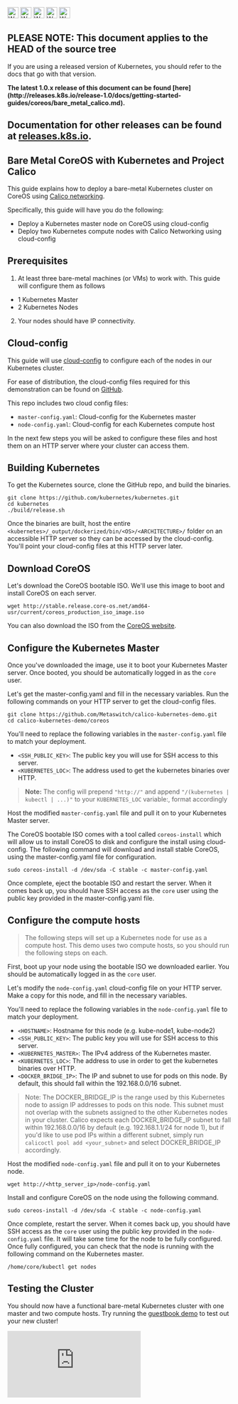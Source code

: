 <!-- BEGIN MUNGE: UNVERSIONED_WARNING -->

<!-- BEGIN STRIP_FOR_RELEASE -->

<img src="http://kubernetes.io/img/warning.png" alt="WARNING"
     width="25" height="25">
<img src="http://kubernetes.io/img/warning.png" alt="WARNING"
     width="25" height="25">
<img src="http://kubernetes.io/img/warning.png" alt="WARNING"
     width="25" height="25">
<img src="http://kubernetes.io/img/warning.png" alt="WARNING"
     width="25" height="25">
<img src="http://kubernetes.io/img/warning.png" alt="WARNING"
     width="25" height="25">

<h2>PLEASE NOTE: This document applies to the HEAD of the source tree</h2>

If you are using a released version of Kubernetes, you should
refer to the docs that go with that version.

<strong>
The latest 1.0.x release of this document can be found
[here](http://releases.k8s.io/release-1.0/docs/getting-started-guides/coreos/bare_metal_calico.md).

Documentation for other releases can be found at
[releases.k8s.io](http://releases.k8s.io).
</strong>
--

<!-- END STRIP_FOR_RELEASE -->

<!-- END MUNGE: UNVERSIONED_WARNING -->

Bare Metal CoreOS with Kubernetes and Project Calico
------------------------------------------
This guide explains how to deploy a bare-metal Kubernetes cluster on CoreOS using [Calico networking](http://www.projectcalico.org).

Specifically, this guide will have you do the following:
- Deploy a Kubernetes master node on CoreOS using cloud-config
- Deploy two Kubernetes compute nodes with Calico Networking using cloud-config

## Prerequisites

1. At least three bare-metal machines (or VMs) to work with. This guide will configure them as follows
  - 1 Kubernetes Master
  - 2 Kubernetes Nodes
2. Your nodes should have IP connectivity.

## Cloud-config

This guide will use [cloud-config](https://coreos.com/docs/cluster-management/setup/cloudinit-cloud-config/) to configure each of the nodes in our Kubernetes cluster.

For ease of distribution, the cloud-config files required for this demonstration can be found on [GitHub](https://github.com/projectcalico/calico-kubernetes-coreos-demo).

This repo includes two cloud config files:
- `master-config.yaml`: Cloud-config for the Kubernetes master
- `node-config.yaml`: Cloud-config for each Kubernetes compute host

In the next few steps you will be asked to configure these files and host them on an HTTP server where your cluster can access them.

## Building Kubernetes

To get the Kubernetes source, clone the GitHub repo, and build the binaries.

```
git clone https://github.com/kubernetes/kubernetes.git
cd kubernetes
./build/release.sh
```

Once the binaries are built, host the entire `<kubernetes>/_output/dockerized/bin/<OS>/<ARCHITECTURE>/` folder on an accessible HTTP server so they can be accessed by the cloud-config.  You'll point your cloud-config files at this HTTP server later.

## Download CoreOS

Let's download the CoreOS bootable ISO.  We'll use this image to boot and install CoreOS on each server.

```
wget http://stable.release.core-os.net/amd64-usr/current/coreos_production_iso_image.iso
```

You can also download the ISO from the [CoreOS website](https://coreos.com/docs/running-coreos/platforms/iso/).

## Configure the Kubernetes Master

Once you've downloaded the image, use it to boot your Kubernetes Master server.  Once booted, you should be automatically logged in as the `core` user.

Let's get the master-config.yaml and fill in the necessary variables.  Run the following commands on your HTTP server to get the cloud-config files.

```
git clone https://github.com/Metaswitch/calico-kubernetes-demo.git
cd calico-kubernetes-demo/coreos
```

You'll need to replace the following variables in the `master-config.yaml` file to match your deployment.
- `<SSH_PUBLIC_KEY>`: The public key you will use for SSH access to this server.
- `<KUBERNETES_LOC>`: The address used to get the kubernetes binaries over HTTP.

> **Note:** The config will prepend `"http://"` and append `"/(kubernetes | kubectl | ...)"` to your `KUBERNETES_LOC` variable:, format accordingly

Host the modified `master-config.yaml` file and pull it on to your Kubernetes Master server.

The CoreOS bootable ISO comes with a tool called `coreos-install` which will allow us to install CoreOS to disk and configure the install using cloud-config.  The following command will download and install stable CoreOS, using the master-config.yaml file for configuration.

```
sudo coreos-install -d /dev/sda -C stable -c master-config.yaml
```

Once complete, eject the bootable ISO and restart the server.  When it comes back up, you should have SSH access as the `core` user using the public key provided in the master-config.yaml file.

## Configure the compute hosts

>The following steps will set up a Kubernetes node for use as a compute host.  This demo uses two compute hosts, so you should run the following steps on each.

First, boot up your node using the bootable ISO we downloaded earlier.  You should be automatically logged in as the `core` user.

Let's modify the `node-config.yaml` cloud-config file on your HTTP server.  Make a copy for this node, and fill in the necessary variables.

You'll need to replace the following variables in the `node-config.yaml` file to match your deployment.
- `<HOSTNAME>`: Hostname for this node (e.g. kube-node1, kube-node2)
- `<SSH_PUBLIC_KEY>`: The public key you will use for SSH access to this server.
- `<KUBERNETES_MASTER>`: The IPv4 address of the Kubernetes master.
- `<KUBERNETES_LOC>`: The address to use in order to get the kubernetes binaries over HTTP.
- `<DOCKER_BRIDGE_IP>`: The IP and subnet to use for pods on this node.  By default, this should fall within the 192.168.0.0/16 subnet.

> Note: The DOCKER_BRIDGE_IP is the range used by this Kubernetes node to assign IP addresses to pods on this node.  This subnet must not overlap with the subnets assigned to the other Kubernetes nodes in your cluster.  Calico expects each DOCKER_BRIDGE_IP subnet to fall within 192.168.0.0/16 by default (e.g. 192.168.1.1/24 for node 1), but if you'd like to use pod IPs within a different subnet, simply run `calicoctl pool add <your_subnet>` and select DOCKER_BRIDGE_IP accordingly.

Host the modified `node-config.yaml` file and pull it on to your Kubernetes node.

```
wget http://<http_server_ip>/node-config.yaml
```

Install and configure CoreOS on the node using the following command.

```
sudo coreos-install -d /dev/sda -C stable -c node-config.yaml
```

Once complete, restart the server.  When it comes back up, you should have SSH access as the `core` user using the public key provided in the `node-config.yaml` file.  It will take some time for the node to be fully configured.  Once fully configured, you can check that the node is running with the following command on the Kubernetes master.

```
/home/core/kubectl get nodes
```

## Testing the Cluster

You should now have a functional bare-metal Kubernetes cluster with one master and two compute hosts.
Try running the [guestbook demo](../../../examples/guestbook/) to test out your new cluster!



<!-- BEGIN MUNGE: GENERATED_ANALYTICS -->
[![Analytics](https://kubernetes-site.appspot.com/UA-36037335-10/GitHub/docs/getting-started-guides/coreos/bare_metal_calico.md?pixel)]()
<!-- END MUNGE: GENERATED_ANALYTICS -->
